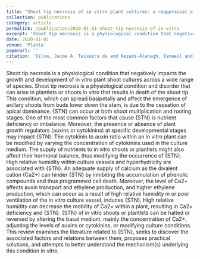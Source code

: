 ```yaml
---
title: "Shoot tip necrosis of in vitro plant cultures: a reappraisal of possible causes and solutions"
collection: publications
category: article
permalink: /publication/2020-01-01-shoot-tip-necrosis-of-in-vitro
excerpt: 'Shoot tip necrosis is a physiological condition that negatively impacts the growth and development of in vitro plant shoot cultures across a wide range of species. Shoot tip necrosis is a physiological condition and disorder that can arise in plantlets or shoots in vitro that results in death of the shoot tip. This condition, which can spread basipetally and affect the emergence of axillary shoots from buds lower down the stem, is due to the cessation of apical dominance. {STN} can occur at both shoot multiplication and rooting stages. One of the most common factors that cause {STN} is nutrient deficiency or imbalance. Moreover, the presence or absence of plant growth regulators (auxins or cytokinins) at specific developmental stages may impact {STN}. The cytokinin to auxin ratio within an in vitro plant can be modified by varying the concentration of cytokinins used in the culture medium. The supply of nutrients to in vitro shoots or plantlets might also affect their hormonal balance, thus modifying the occurrence of {STN}. High relative humidity within culture vessels and hyperhydricity are associated with {STN}. An adequate supply of calcium as the divalent cation (Ca2+) can hinder {STN} by inhibiting the accumulation of phenolic compounds and thus programmed cell death. Moreover, the level of Ca2+ affects auxin transport and ethylene production, and higher ethylene production, which can occur as a result of high relative humidity in or poor ventilation of the in vitro culture vessel, induces {STN}. High relative humidity can decrease the mobility of Ca2+ within a plant, resulting in Ca2+ deficiency and {STN}. {STN} of in vitro shoots or plantlets can be halted or reversed by altering the basal medium, mainly the concentration of Ca2+, adjusting the levels of auxins or cytokinins, or modifying culture conditions. This review examines the literature related to {STN}, seeks to discover the associated factors and relations between them, proposes practical solutions, and attempts to better understand the mechanism(s) underlying this condition in vitro.'
date: 2020-01-01
venue: 'Planta'
paperurl: ''
citation: 'Silva, Jaime A. Teixeira da and Nezami-Alanagh, Esmaeil and Barreal, María E. and Kher, Mafatlal M. and Wicaksono, Adhityo and Gulyás, Andrea and Hidvégi, Norbert and Magyar-Tábori, Katalin and Mendler-Drienyovszki, Nóra and Márton, László and Landín, Mariana and Gallego, Pedro Pablo and Driver, John A. and Dobránszki, Judit (2020). "Shoot tip necrosis of in vitro plant cultures: a reappraisal of possible causes and solutions". <i>Planta</i>.'
---
```


Shoot tip necrosis is a physiological condition that negatively impacts the growth and development of in vitro plant shoot cultures across a wide range of species. Shoot tip necrosis is a physiological condition and disorder that can arise in plantlets or shoots in vitro that results in death of the shoot tip. This condition, which can spread basipetally and affect the emergence of axillary shoots from buds lower down the stem, is due to the cessation of apical dominance. {STN} can occur at both shoot multiplication and rooting stages. One of the most common factors that cause {STN} is nutrient deficiency or imbalance. Moreover, the presence or absence of plant growth regulators (auxins or cytokinins) at specific developmental stages may impact {STN}. The cytokinin to auxin ratio within an in vitro plant can be modified by varying the concentration of cytokinins used in the culture medium. The supply of nutrients to in vitro shoots or plantlets might also affect their hormonal balance, thus modifying the occurrence of {STN}. High relative humidity within culture vessels and hyperhydricity are associated with {STN}. An adequate supply of calcium as the divalent cation (Ca2+) can hinder {STN} by inhibiting the accumulation of phenolic compounds and thus programmed cell death. Moreover, the level of Ca2+ affects auxin transport and ethylene production, and higher ethylene production, which can occur as a result of high relative humidity in or poor ventilation of the in vitro culture vessel, induces {STN}. High relative humidity can decrease the mobility of Ca2+ within a plant, resulting in Ca2+ deficiency and {STN}. {STN} of in vitro shoots or plantlets can be halted or reversed by altering the basal medium, mainly the concentration of Ca2+, adjusting the levels of auxins or cytokinins, or modifying culture conditions. This review examines the literature related to {STN}, seeks to discover the associated factors and relations between them, proposes practical solutions, and attempts to better understand the mechanism(s) underlying this condition in vitro.
